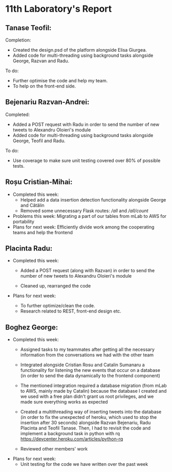 # 11th Laboratory's Report


## Tanase Teofil:

Completion:
- Created the design.psd of the platform alongside Elisa Giurgea.
- Added code for multi-threading using background tasks alongside George, Razvan and Radu.

To do: 
- Further optimise the code and help my team.
- To help on the front-end side.

## Bejenariu Razvan-Andrei:

Completed:

-   Added a POST request with Radu in order to send the number of new tweets to Alexandru Oloieri's module
-   Added code for multi-threading using background tasks alongside George, Teofil and Radu.    	

To do:

-  Use coverage to make sure unit testing covered over 80% of possible tests.

## Roșu Cristian-Mihai:

-   Completed this week: 
    - Helped add a data insertion detection functionality alongside George and Cătălin
    - Removed some unnecessary Flask routes: */all* and */all/count* 
-   Problems this week: Migrating a part of our tables from mLab to AWS for portability
-   Plans for next week: Efficiently divide work among the cooperating teams and help the frontend


## Placinta Radu:
-   Completed this week:
	- Added a POST request (along with Razvan) in order to send the number of new tweets to Alexandru Oloieri's module
	
	- Cleaned up, rearranged the code

-   Plans for next week:
	- To further optimize/clean the code.
	- Research related to REST, front-end design etc.

## Boghez George:
-   Completed this week:
	-   Assigned tasks to my teammates after getting all the necessary information from the conversations we had with the other team
	
	-   Integrated alongside Cristian Rosu and Catalin Sumanaru a functionality for listening the new events that occur on a database (in order to send the data dynamically to the frontend component)
	
	-   The mentioned integration required a database migration (from mLab to AWS, mainly made by Catalin) because the database I created and we used with a free plan didn't grant us root privileges, and we made sure everything works as expected
	
	-   Created a multithreading way of inserting tweets into the database (in order to fix the unexpected of heroku, which used to stop the insertion after 30 seconds) alongside Razvan Bejenariu, Radu Placinta and Teofil Tanase. Then, I had to revisit the code and implement a background task in python with rq https://devcenter.heroku.com/articles/python-rq
	
	-   Reviewed other members' work
-   Plans for next week: 
	-   Unit testing for the code we have written over the past week
